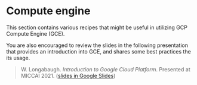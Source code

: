 # Compute engine

This section contains various recipes that might be useful in utilizing GCP Compute Engine \(GCE\).

You are also encouraged to review the slides in the following presentation that provides an introduction into GCE, and shares some best practices the its usage.

> W. Longabaugh. _Introduction to Google Cloud Platform_. Presented at MICCAI 2021. \([slides in Google Slides](https://docs.google.com/presentation/d/1HNZ34xkZCXt6WRDcEtmAUGNq5TM0xzPaK7sojKJfoBc/edit?usp=sharing)\)



